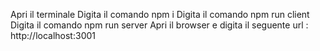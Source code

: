 Apri il terminale
Digita il comando npm i
Digita il comando npm run client
Digita il comando npm run server
Apri il browser e digita il seguente url : http://localhost:3001